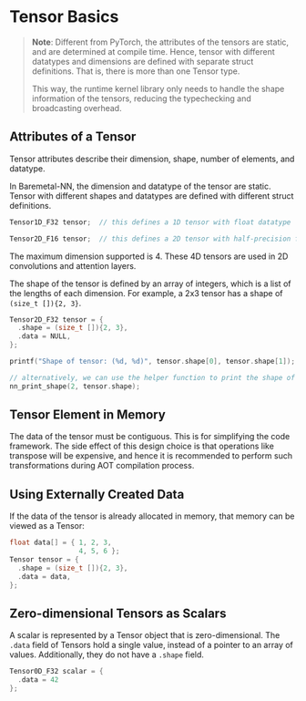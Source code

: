 # Tensor Basics

> **Note**: Different from PyTorch, the attributes of the tensors are static, and are determined at compile time. Hence, tensor with different datatypes and dimensions are defined with separate struct definitions. That is, there is more than one Tensor type. 
>
> This way, the runtime kernel library only needs to handle the shape information of the tensors, reducing the typechecking and broadcasting overhead.


## Attributes of a Tensor

Tensor attributes describe their dimension, shape, number of elements, and datatype.

In Baremetal-NN, the dimension and datatype of the tensor are static. Tensor with different shapes and datatypes are defined with different struct definitions. 

```c
Tensor1D_F32 tensor;  // this defines a 1D tensor with float datatype

Tensor2D_F16 tensor;  // this defines a 2D tensor with half-precision floating-point (fp16) datatype
```

The maximum dimension supported is 4. These 4D tensors are used in 2D convolutions and attention layers.

The shape of the tensor is defined by an array of integers, which is a list of the lengths of each dimension. For example, a 2x3 tensor has a shape of `(size_t []){2, 3}`.

```c
Tensor2D_F32 tensor = {
  .shape = (size_t []){2, 3},
  .data = NULL,
};

printf("Shape of tensor: (%d, %d)", tensor.shape[0], tensor.shape[1]);

// alternatively, we can use the helper function to print the shape of the tensor
nn_print_shape(2, tensor.shape);
```

## Tensor Element in Memory

The data of the tensor must be contiguous. This is for simplifying the code framework. The side effect of this design choice is that operations like transpose will be expensive, and hence it is recommended to perform such transformations during AOT compilation process.


## Using Externally Created Data

If the data of the tensor is already allocated in memory, that memory can be viewed as a Tensor:

```c
float data[] = { 1, 2, 3,
                 4, 5, 6 };
Tensor tensor = {
  .shape = (size_t []){2, 3},
  .data = data,
};
```

## Zero-dimensional Tensors as Scalars

A scalar is represented by a Tensor object that is zero-dimensional. The `.data` field of Tensors hold a single value, instead of a pointer to an array of values. Additionally, they do not have a `.shape` field.

```c
Tensor0D_F32 scalar = {
  .data = 42
};
```

